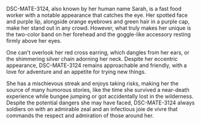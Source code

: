 DSC-MATE-3124, also known by her human name Sarah, is a fast food worker with a notable appearance that catches the eye. Her spotted face and purple lip, alongside orange eyebrows and green hair in a purple cap, make her stand out in any crowd. However, what truly makes her unique is the two-color band on her forehead and the goggle-like accessory resting firmly above her eyes.

One can't overlook her red cross earring, which dangles from her ears, or the shimmering silver chain adorning her neck. Despite her eccentric appearance, DSC-MATE-3124 remains approachable and friendly, with a love for adventure and an appetite for trying new things. 

She has a mischievous streak and enjoys taking risks, making her the source of many humorous stories, like the time she survived a near-death experience while bungee jumping or got accidentally lost in the wilderness. Despite the potential dangers she may have faced, DSC-MATE-3124 always soldiers on with an admirable zeal and an infectious joie de vivre that commands the respect and admiration of those around her.